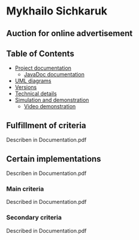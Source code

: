 # Mykhailo Sichkaruk

## Auction for online advertisement

## Table of Contents

* [Project documentation](Documentation/000_project_documentation)
  * [JavaDoc documentation](Documentation/000_project_documentation)
* [UML diagrams](Documentation/001_uml_diagrams)
* [Versions](Documentation/002_versions)
* [Technical details](Documentation/003_tech_details)
* [Simulation and demonstration](Documentation/004_simulation_and_demonstration)  
  * [Video demonstration](Documentation/004_simulation_and_demonstration)

## Fulfillment of criteria

Describen in Documentation.pdf

## Certain implementations

Describen in Documentation.pdf

### Main criteria

Described in Documentation.pdf

### Secondary criteria

Described in Documentation.pdf
